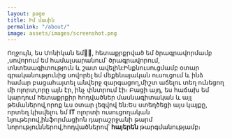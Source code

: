 ```yaml
---
layout: page
title: Իմ մասին
permalink: "/about/"
image: assets/images/screenshot.png
---
```


Ողջույն, ես Մոնիկան եմ👩‍🦰, հետաքրքրված եմ  ծրագրավորմամբ ,սովորում եմ համալսարանում՝ ծրագրավորում, տնտեսագիտություն և շատ ավելին:Ինքնուսուցմամբ օտար գրականությունից սովորել եմ մեքենայական ուսուցում և ինձ համար բացահայտել անվերջ զարգացող,միշտ աճելու տեղ ունեցող մի ոլորտ,որը այն էր, ինչ փնտրում էի։ 
Բացի այդ, ես հաճախ եմ կարդում հետաքրքիր հոդվածներ մասնագիտական և այլ թեմաներով,որոք ևս օտար լեզվով են։Ես ստեղծեցի այս կայքը, որտեղ կիսվելու եմ **IT** ոլորտի ուսուցողական նյութերով,ինֆորմացիոն դարաշրջանի թարմ նորություններով,հոդվածներով՝ **հայերեն** թարգմանությամբ։
